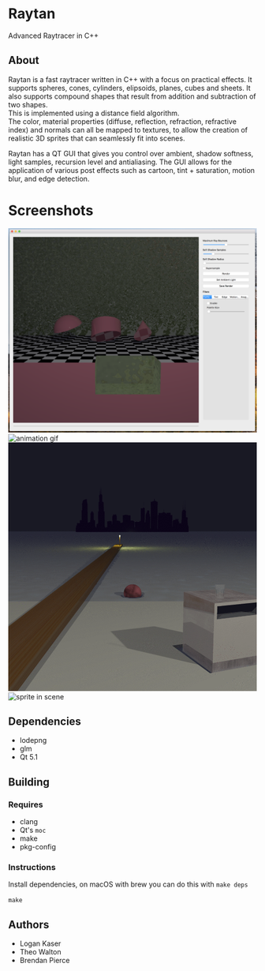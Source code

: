 # Raytan
Advanced Raytracer in C++

## About
Raytan is a fast raytracer written in C++ with a focus on practical effects. It supports spheres, cones, cylinders, elipsoids, planes, cubes and sheets. It also supports compound shapes that result from addition and subtraction of two shapes.  
This is implemented using a distance field algorithm.  
The color, material properties (diffuse, reflection, refraction, refractive index) and normals can all be mapped to textures, to allow the creation of realistic 3D sprites that can seamlessly fit into scenes.

Raytan has a QT GUI that gives you control over ambient, shadow softness, light samples, recursion level and antialiasing. The GUI allows for the application of various post effects such as cartoon, tint + saturation, motion blur, and edge detection.
# Screenshots
![gui](https://raw.githubusercontent.com/logankaser/Raytan/master/screenshots/gui.png)
![animation gif](https://raw.githubusercontent.com/logankaser/Raytan/master/screenshots/animation.gif)
![post-processing gif](https://raw.githubusercontent.com/logankaser/Raytan/master/screenshots/beach_cartoon.gif)
![sprite in scene](https://raw.githubusercontent.com/logankaser/Raytan/master/screenshots/sprite_showcase.png)

## Dependencies
- lodepng
- glm
- Qt 5.1

## Building
### Requires
- clang
- Qt's `moc`
- make
- pkg-config

### Instructions
Install dependencies, on macOS with brew you can do this with `make deps`

`make`

## Authors
- Logan Kaser
- Theo Walton
- Brendan Pierce
